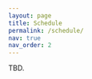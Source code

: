```yaml
---
layout: page
title: Schedule
permalink: /schedule/
nav: true
nav_order: 2
---
```

<style>
  table {
    width: 100%;
    border-collapse: collapse;
    font-family: Arial, sans-serif;
    font-size: 14px;
  }

  thead {
    background-color: #b71c1c;
    color: white;
    text-align: center;
  }

  th, td {
    border: 1px solid #ddd;
    padding: 8px;
    text-align: center;
  }

  tbody tr:nth-child(even) {
    background-color: #f9f9f9;
  }

  tbody tr:nth-child(odd) {
    background-color: #fff;
  }

  tbody tr:hover {
    background-color: #f1f1f1;
  }

  .time {
    font-weight: bold;
    color: #333;
  }

  .event {
    color: #555;
  }

  .highlight-red {
    background-color: #fce8e6;
  }
</style>

TBD.

<!-- ### June 12, 2025 - Room 208 B

<table>
  <thead>
    <tr>
      <th>Time</th>
      <th>Event</th>
      <th>Title</th>
    </tr>
  </thead>
  <tbody>
    <tr>
      <td class="time">08:20 - 08:30</td>
      <td class="event">Opening Remarks</td>
    </tr>
    <tr >
      <td class="time">08:30 - 09:05</td>
      <td class="event">Keynote: Gianluca Corrado (Wayve)</td>
      <td class="title">Foundation Models for Embodied AI</td>
    </tr>
    <tr >
      <td class="time">09:05 - 09:40</td>
      <td class="event">Keynote: Liu Ren (Bosch Center for Artificial Intelligence)</td>
      <td class="title">Addresing Real-World ADAS Challenges with Foundation and Diffusion Models</td>
    </tr>
    <tr >
      <td class="time">09:40 - 10:15</td>
      <td class="event">Keynote: Pavlo Molchanov (NVIDIA Research)</td>
      <td class="title">The Power of Distillation in Foundation Models</td>
    </tr>
    <tr >
      <td class="time">10:15 - 10:35</td>
      <td class="event">Coffee Break</td>
    </tr>
    <tr >
      <td class="time">10:35 - 11:10</td>
      <td class="event">Keynote: Benjamin Sapp (Waymo)</td>
      <td class="title">Scaling and Distillation for Motion Forecasting and Planning</td>
    </tr>
    <tr >
      <td class="time">11:10 - 11:45</td>
      <td class="event">Keynote: Xianming Liu (XPeng)</td>
      <td class="title">Scaling up Autonomous Driving via Large Foundation Models</td>
    </tr>
    <tr >
      <td class="time">11:45 - 12:20</td>
      <td class="event">Keynote: Hongyang Li (The University of Hong Kong)</td>
      <td class="title">Will Foundation Models Resolve Fully Autonomous Driving?</td>
    </tr>
    <tr>
      <td class="time">12:20 - 14:00</td>
      <td class="event">Poster Session</td>
      <td class="title"></td>
    </tr>
  </tbody>
</table>

<br>

#### Poster Session Details:
- **Location:** ExHall D  
- **Poster Boards:** #110 – #122  
- **Time:** 12:20 PM – 02:00 PM   -->
